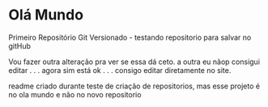 # Olá Mundo
 Primeiro Repositório Git Versionado - testando repositorio para salvar no gitHub

 Vou fazer outra alteração pra ver se essa dá ceto.
  a outra eu nãop consigui editar . . . agora sim está ok . . . consigo editar diretamente no site.

  
readme criado durante teste de criação de repositorios, mas esse projeto é no ola mundo e não no novo repositorio    
